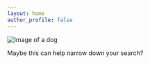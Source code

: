 ```yaml
---
layout: home
author_profile: false
---
```


![Image of a dog](https://s3.amazonaws.com/cdn-origin-etr.akc.org/wp-content/uploads/2017/11/12234558/Chinook-On-White-03.jpg)

Maybe this can help narrow down your search?
